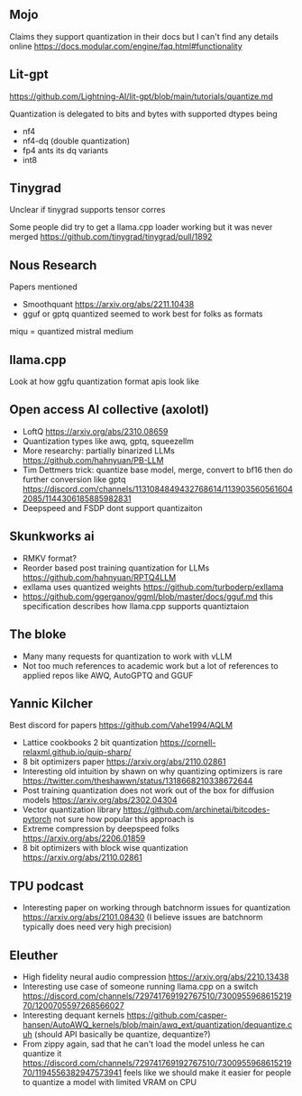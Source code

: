 ## Mojo

Claims they support quantization in their docs but I can't find any details online https://docs.modular.com/engine/faq.html#functionality

## Lit-gpt

https://github.com/Lightning-AI/lit-gpt/blob/main/tutorials/quantize.md

Quantization is delegated to bits and bytes with supported dtypes being
* nf4
* nf4-dq (double quantization)
* fp4 ants its dq variants
* int8


## Tinygrad

Unclear if tinygrad supports tensor corres

Some people did try to get a llama.cpp loader working but it was never merged https://github.com/tinygrad/tinygrad/pull/1892

## Nous Research
Papers mentioned
* Smoothquant https://arxiv.org/abs/2211.10438
* gguf or gptq quantized seemed to work best for folks as formats

miqu = quantized mistral medium

## llama.cpp
Look at how ggfu quantization format apis look like

## Open access AI collective (axolotl)
* LoftQ https://arxiv.org/abs/2310.08659
* Quantization types like awq, gptq, squeezellm
* More researchy: partially binarized LLMs https://github.com/hahnyuan/PB-LLM
* Tim Dettmers trick: quantize base model, merge, convert to bf16 then do further conversion like gptq https://discord.com/channels/1131084849432768614/1139035605616042085/1144306185885982831
* Deepspeed and FSDP dont support quantizaiton

## Skunkworks ai
* RMKV format?
* Reorder based post training quantization for LLMs https://github.com/hahnyuan/RPTQ4LLM
* exllama uses quantized weights https://github.com/turboderp/exllama
* https://github.com/ggerganov/ggml/blob/master/docs/gguf.md this specification describes how llama.cpp supports quantiztaion


## The bloke
* Many many requests for quantization to work with vLLM
* Not too much references to academic work but a lot of references to applied repos like AWQ, AutoGPTQ and GGUF

## Yannic Kilcher
Best discord for papers
https://github.com/Vahe1994/AQLM
* Lattice cookbooks 2 bit quantization https://cornell-relaxml.github.io/quip-sharp/
* 8 bit optimizers paper https://arxiv.org/abs/2110.02861
* Interesting old intuition by shawn on why quantizing optimizers is rare https://twitter.com/theshawwn/status/1318668210338672644
* Post training quantization does not work out of the box for diffusion models https://arxiv.org/abs/2302.04304
* Vector quantization library https://github.com/archinetai/bitcodes-pytorch not sure how popular this approach is
* Extreme compression by deepspeed folks https://arxiv.org/abs/2206.01859
* 8 bit optimizers with block wise quantization https://arxiv.org/abs/2110.02861

## TPU podcast
* Interesting paper on working through batchnorm issues for quantization https://arxiv.org/abs/2101.08430 (I believe issues are batchnorm typically does need very high precision)

## Eleuther
* High fidelity neural audio compression https://arxiv.org/abs/2210.13438
* Interesting use case of someone running llama.cpp on a switch https://discord.com/channels/729741769192767510/730095596861521970/1200705597268566027
* Interesting dequant kernels https://github.com/casper-hansen/AutoAWQ_kernels/blob/main/awq_ext/quantization/dequantize.cuh (should API basically be quantize, dequantize?)
* From zippy again, sad that he can't load the model unless he can quantize it https://discord.com/channels/729741769192767510/730095596861521970/1194556382947573941 feels like we should make it easier for people to quantize a model with limited VRAM on CPU